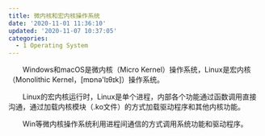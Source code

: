 ```yaml
---
title: 微内核和宏内核操作系统
date: '2020-11-01 11:36:10'
updated: '2020-11-07 10:37:05'
categories:
  - 1 Operating System
---
```

　　Windows和macOS是微内核（Micro Kernel）操作系统，Linux是宏内核（Monolithic Kernel，[mɒnə'lɪθɪk]）操作系统。

　　Linux的宏内核运行时，Linux是单个进程，内部各个功能通过函数调用直接沟通，通过加载内核模块（.ko文件）的方式加载驱动程序和其他内核功能。

 　　Win等微内核操作系统利用进程间通信的方式调用系统功能和驱动程序。

